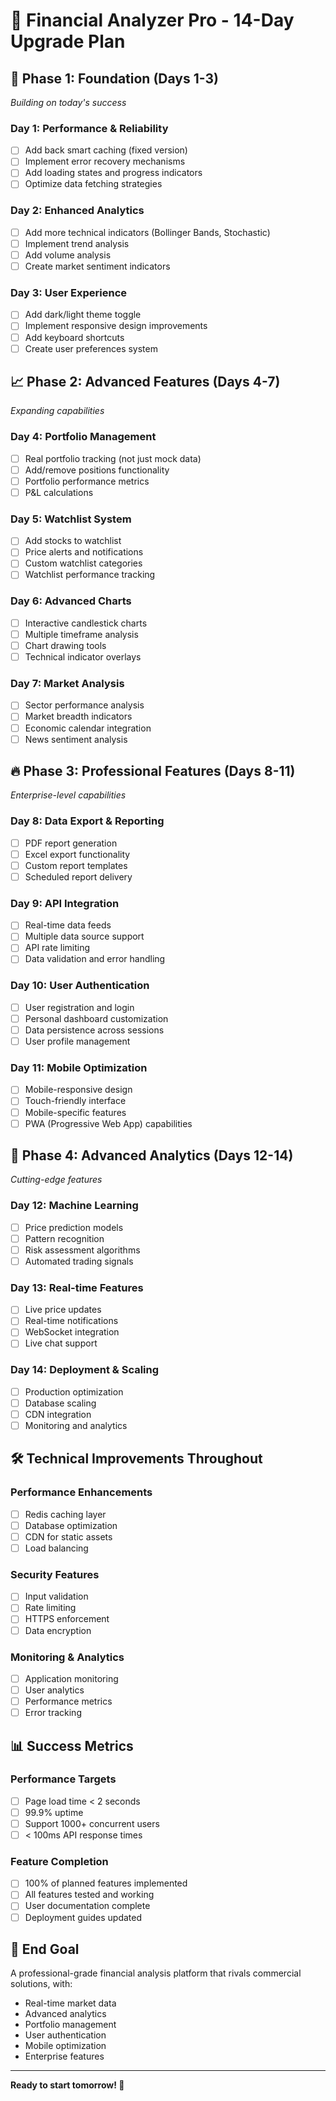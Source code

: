 # 🚀 Financial Analyzer Pro - 14-Day Upgrade Plan

## 📅 **Phase 1: Foundation (Days 1-3)**
*Building on today's success*

### **Day 1: Performance & Reliability**
- [ ] Add back smart caching (fixed version)
- [ ] Implement error recovery mechanisms
- [ ] Add loading states and progress indicators
- [ ] Optimize data fetching strategies

### **Day 2: Enhanced Analytics**
- [ ] Add more technical indicators (Bollinger Bands, Stochastic)
- [ ] Implement trend analysis
- [ ] Add volume analysis
- [ ] Create market sentiment indicators

### **Day 3: User Experience**
- [ ] Add dark/light theme toggle
- [ ] Implement responsive design improvements
- [ ] Add keyboard shortcuts
- [ ] Create user preferences system

## 📈 **Phase 2: Advanced Features (Days 4-7)**
*Expanding capabilities*

### **Day 4: Portfolio Management**
- [ ] Real portfolio tracking (not just mock data)
- [ ] Add/remove positions functionality
- [ ] Portfolio performance metrics
- [ ] P&L calculations

### **Day 5: Watchlist System**
- [ ] Add stocks to watchlist
- [ ] Price alerts and notifications
- [ ] Custom watchlist categories
- [ ] Watchlist performance tracking

### **Day 6: Advanced Charts**
- [ ] Interactive candlestick charts
- [ ] Multiple timeframe analysis
- [ ] Chart drawing tools
- [ ] Technical indicator overlays

### **Day 7: Market Analysis**
- [ ] Sector performance analysis
- [ ] Market breadth indicators
- [ ] Economic calendar integration
- [ ] News sentiment analysis

## 🔥 **Phase 3: Professional Features (Days 8-11)**
*Enterprise-level capabilities*

### **Day 8: Data Export & Reporting**
- [ ] PDF report generation
- [ ] Excel export functionality
- [ ] Custom report templates
- [ ] Scheduled report delivery

### **Day 9: API Integration**
- [ ] Real-time data feeds
- [ ] Multiple data source support
- [ ] API rate limiting
- [ ] Data validation and error handling

### **Day 10: User Authentication**
- [ ] User registration and login
- [ ] Personal dashboard customization
- [ ] Data persistence across sessions
- [ ] User profile management

### **Day 11: Mobile Optimization**
- [ ] Mobile-responsive design
- [ ] Touch-friendly interface
- [ ] Mobile-specific features
- [ ] PWA (Progressive Web App) capabilities

## 🎯 **Phase 4: Advanced Analytics (Days 12-14)**
*Cutting-edge features*

### **Day 12: Machine Learning**
- [ ] Price prediction models
- [ ] Pattern recognition
- [ ] Risk assessment algorithms
- [ ] Automated trading signals

### **Day 13: Real-time Features**
- [ ] Live price updates
- [ ] Real-time notifications
- [ ] WebSocket integration
- [ ] Live chat support

### **Day 14: Deployment & Scaling**
- [ ] Production optimization
- [ ] Database scaling
- [ ] CDN integration
- [ ] Monitoring and analytics

## 🛠️ **Technical Improvements Throughout**

### **Performance Enhancements**
- [ ] Redis caching layer
- [ ] Database optimization
- [ ] CDN for static assets
- [ ] Load balancing

### **Security Features**
- [ ] Input validation
- [ ] Rate limiting
- [ ] HTTPS enforcement
- [ ] Data encryption

### **Monitoring & Analytics**
- [ ] Application monitoring
- [ ] User analytics
- [ ] Performance metrics
- [ ] Error tracking

## 📊 **Success Metrics**

### **Performance Targets**
- [ ] Page load time < 2 seconds
- [ ] 99.9% uptime
- [ ] Support 1000+ concurrent users
- [ ] < 100ms API response times

### **Feature Completion**
- [ ] 100% of planned features implemented
- [ ] All features tested and working
- [ ] User documentation complete
- [ ] Deployment guides updated

## 🎉 **End Goal**
A professional-grade financial analysis platform that rivals commercial solutions, with:
- Real-time market data
- Advanced analytics
- Portfolio management
- User authentication
- Mobile optimization
- Enterprise features

---

**Ready to start tomorrow! 🚀**



